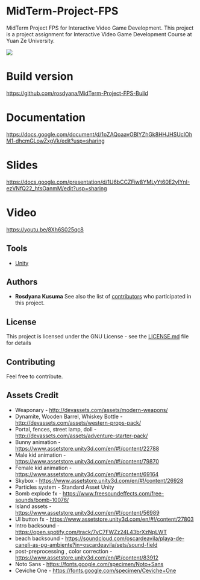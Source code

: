 # MidTerm-Project-FPS
MidTerm Project FPS for Interactive Video Game Development. This project is a project assignment for Interactive Video Game Development Course at Yuan Ze University.

![](https://media.giphy.com/media/3ohs7IMlFDE29UQpqg/giphy.gif)

# Build version
https://github.com/rosdyana/MidTerm-Project-FPS-Build

# Documentation
https://docs.google.com/document/d/1pZAQoaavOBIYZhGk8HHJHSUcIOhM1-dhcmGLowZxgVk/edit?usp=sharing

# Slides
https://docs.google.com/presentation/d/1U6bCCZFiw8YMLyYt60E2yIYnI-ezVNfQ22_htsOanmM/edit?usp=sharing

# Video
https://youtu.be/8Xh6S025qc8

## Tools
* [Unity](https://unity3d.com/)

## Authors
* **Rosdyana Kusuma**
See also the list of [contributors](https://github.com/rosdyana/InfectionAR/contributors) who participated in this project.

## License
This project is licensed under the GNU License - see the [LICENSE.md](LICENSE.md) file for details

## Contributing
Feel free to contribute.

## Assets Credit
- Weaponary - http://devassets.com/assets/modern-weapons/
- Dynamite, Wooden Barrel, Whiskey Bottle - http://devassets.com/assets/western-props-pack/
- Portal, fences, street lamp, doll - http://devassets.com/assets/adventure-starter-pack/
- Bunny animation - https://www.assetstore.unity3d.com/en/#!/content/22788
- Male kid animation - https://www.assetstore.unity3d.com/en/#!/content/79870
- Female kid animation - https://www.assetstore.unity3d.com/en/#!/content/69164
- Skybox - https://www.assetstore.unity3d.com/en/#!/content/26928
- Particles system - Standard Asset Unity
- Bomb explode fx - https://www.freesoundeffects.com/free-sounds/bomb-10076/
- Island assets - https://www.assetstore.unity3d.com/en/#!/content/56989
- UI button fx - https://www.assetstore.unity3d.com/en/#!/content/27803
- Intro backsound - https://open.spotify.com/track/7yC7FWZz24L43brXzNpLWT
- beach backsound - https://soundcloud.com/oscardeavila/playa-de-caneli-as-pg-ambiente?in=oscardeavila/sets/sound-field
- post-preprocessing , color correction - https://www.assetstore.unity3d.com/en/#!/content/83912
- Noto Sans - https://fonts.google.com/specimen/Noto+Sans
- Ceviche One - https://fonts.google.com/specimen/Ceviche+One
